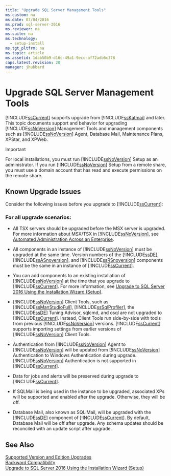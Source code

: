 ```yaml
---
title: "Upgrade SQL Server Management Tools"
ms.custom: na
ms.date: 07/04/2016
ms.prod: sql-server-2016
ms.reviewer: na
ms.suite: na
ms.technology: 
  - setup-install
ms.tgt_pltfrm: na
ms.topic: article
ms.assetid: 1dab50b9-d16c-49a1-9ecc-af72adb6c378
caps.latest.revision: 20
manager: jhubbard
---
```

# Upgrade SQL Server Management Tools
[!INCLUDE[ssCurrent](../../Topics/TopicNameContainA/includes/ssCurrent_md.md)] supports upgrade from [!INCLUDE[ssKatmai](../../Topics/TopicNameContainA/includes/ssKatmai_md.md)] and later. This topic documents support and behavior for upgrading [!INCLUDE[ssNoVersion](../../Topics/TopicNameContainA/includes/ssNoVersion_md.md)] Management Tools and management components such as [!INCLUDE[ssNoVersion](../../Topics/TopicNameContainA/includes/ssNoVersion_md.md)] Agent, Database Mail, Maintenance Plans, XPStar, and XPWeb.  
  
> [!IMPORTANT]  
>  For local installations, you must run [!INCLUDE[ssNoVersion](../../Topics/TopicNameContainA/includes/ssNoVersion_md.md)] Setup as an administrator. If you run [!INCLUDE[ssNoVersion](../../Topics/TopicNameContainA/includes/ssNoVersion_md.md)] Setup from a remote share, you must use a domain account that has read and execute permissions on the remote share.  
  
## Known Upgrade Issues  
 Consider the following issues before you upgrade to [!INCLUDE[ssCurrent](../../Topics/TopicNameContainA/includes/ssCurrent_md.md)]:  
  
### For all upgrade scenarios:  
  
-   All TSX servers should be upgraded before the MSX server is upgraded. For more information about MSX/TSX in [!INCLUDE[ssNoVersion](../../Topics/TopicNameContainA/includes/ssNoVersion_md.md)], see [Automated Administration Across an Enterprise](assetId:///44d8365b-42bd-4955-b5b2-74a8a9f4a75f).  
  
-   All components in an instance of [!INCLUDE[ssNoVersion](../../Topics/TopicNameContainA/includes/ssNoVersion_md.md)] must be upgraded at the same time. Version numbers of the [!INCLUDE[ssDE](../../Topics/TopicNameContainA/includes/ssDE_md.md)], [!INCLUDE[ssASnoversion](../../Topics/TopicNameContainA/includes/ssASnoversion_md.md)], and [!INCLUDE[ssRSnoversion](../../Topics/TopicNameContainA/includes/ssRSnoversion_md.md)] components must be the same in an instance of [!INCLUDE[ssCurrent](../../Topics/TopicNameContainA/includes/ssCurrent_md.md)].  
  
-   You can add components to an existing installation of [!INCLUDE[ssNoVersion](../../Topics/TopicNameContainA/includes/ssNoVersion_md.md)] at the time that you upgrade to [!INCLUDE[ssCurrent](../../Topics/TopicNameContainA/includes/ssCurrent_md.md)]. For more information, see [Upgrade to SQL Server 2016 Using the Installation Wizard (Setup)](../../Topics/TopicNameNotContainA/Upgrade-to-SQL-Server-2016-Using-the-Installation-Wizard--Setup-.md).  
  
-   [!INCLUDE[ssNoVersion](../../Topics/TopicNameContainA/includes/ssNoVersion_md.md)] Client Tools, such as [!INCLUDE[ssManStudioFull](../../Topics/TopicNameContainA/includes/ssManStudioFull_md.md)], [!INCLUDE[ssSqlProfiler](../../Topics/TopicNameContainA/includes/ssSqlProfiler_md.md)], the [!INCLUDE[ssDE](../../Topics/TopicNameContainA/includes/ssDE_md.md)] Tuning Advisor, sqlcmd, and osql are not upgraded to [!INCLUDE[ssCurrent](../../Topics/TopicNameContainA/includes/ssCurrent_md.md)]. Instead, Client Tools run side-by-side with tools from previous [!INCLUDE[ssNoVersion](../../Topics/TopicNameContainA/includes/ssNoVersion_md.md)] versions. [!INCLUDE[ssCurrent](../../Topics/TopicNameContainA/includes/ssCurrent_md.md)] supports importing settings from earlier versions of [!INCLUDE[ssNoVersion](../../Topics/TopicNameContainA/includes/ssNoVersion_md.md)] Client Tools.  
  
-   Authentication from [!INCLUDE[ssNoVersion](../../Topics/TopicNameContainA/includes/ssNoVersion_md.md)] Agent to [!INCLUDE[ssNoVersion](../../Topics/TopicNameContainA/includes/ssNoVersion_md.md)] will be updated from [!INCLUDE[ssNoVersion](../../Topics/TopicNameContainA/includes/ssNoVersion_md.md)] Authentication to Windows Authentication during upgrade. [!INCLUDE[ssNoVersion](../../Topics/TopicNameContainA/includes/ssNoVersion_md.md)] Authentication is not supported in [!INCLUDE[ssCurrent](../../Topics/TopicNameContainA/includes/ssCurrent_md.md)].  
  
-   Data for jobs and alerts will be preserved during upgrade to [!INCLUDE[ssCurrent](../../Topics/TopicNameContainA/includes/ssCurrent_md.md)].  
  
-   If SQLMail is being used in the instance to be upgraded, associated XPs will be supported and enabled after the upgrade. Otherwise, they will be off.  
  
-   Database Mail, also known as SQLiMail, will be upgraded with the [!INCLUDE[ssDE](../../Topics/TopicNameContainA/includes/ssDE_md.md)] component of [!INCLUDE[ssCurrent](../../Topics/TopicNameContainA/includes/ssCurrent_md.md)]. By default, Database Mail will be off after upgrade. Any schema updates should be reconciled with an update script after upgrade.  
  
## See Also  
 [Supported Version and Edition Upgrades](../../Topics/TopicNameNotContainA/Supported-Version-and-Edition-Upgrades.md)   
 [Backward Compatibility](assetId:///15d9117e-e2fa-4985-99ea-66a117c1e9fd)   
 [Upgrade to SQL Server 2016 Using the Installation Wizard (Setup)](../../Topics/TopicNameNotContainA/Upgrade-to-SQL-Server-2016-Using-the-Installation-Wizard--Setup-.md)